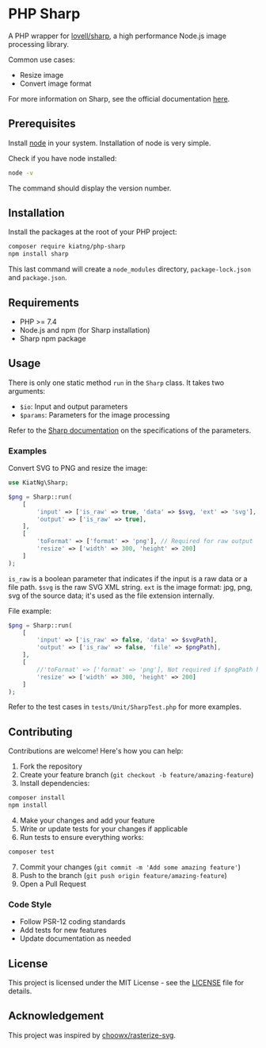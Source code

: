 # PHP Sharp

A PHP wrapper for [lovell/sharp](https://github.com/lovell/sharp), a high performance Node.js image processing library.

Common use cases:
- Resize image
- Convert image format

For more information on Sharp, see the official documentation [here](https://sharp.pixelplumbing.com/).

## Prerequisites

Install [node](https://nodejs.org/) in your system. Installation of node is very simple.

Check if you have node installed:
```bash
node -v
```
The command should display the version number.

## Installation

Install the packages at the root of your PHP project:
```bash
composer require kiatng/php-sharp
npm install sharp
```

This last command will create a `node_modules` directory, `package-lock.json` and `package.json`.

## Requirements

- PHP >= 7.4
- Node.js and npm (for Sharp installation)
- Sharp npm package

## Usage
There is only one static method `run` in the `Sharp` class. It takes two arguments:
- `$io`: Input and output parameters
- `$params`: Parameters for the image processing

Refer to the [Sharp documentation](https://sharp.pixelplumbing.com/) on the specifications of the parameters.

### Examples

Convert SVG to PNG and resize the image:
```php
use KiatNg\Sharp;

$png = Sharp::run(
    [
        'input' => ['is_raw' => true, 'data' => $svg, 'ext' => 'svg'],
        'output' => ['is_raw' => true],
    ],
    [
        'toFormat' => ['format' => 'png'], // Required for raw output
        'resize' => ['width' => 300, 'height' => 200]
    ]
);
```

`is_raw` is a boolean parameter that indicates if the input is a raw data or a file path.
`$svg` is the raw SVG XML string.
`ext` is the image format: jpg, png, svg of the source data; it's used as the file extension internally.

File example:
```php
$png = Sharp::run(
    [
        'input' => ['is_raw' => false, 'data' => $svgPath],
        'output' => ['is_raw' => false, 'file' => $pngPath],
    ],
    [
        //'toFormat' => ['format' => 'png'], Not required if $pngPath has .png extension
        'resize' => ['width' => 300, 'height' => 200]
    ]
);
```

Refer to the test cases in `tests/Unit/SharpTest.php` for more examples.

## Contributing

Contributions are welcome! Here's how you can help:

1. Fork the repository
2. Create your feature branch (`git checkout -b feature/amazing-feature`)
3. Install dependencies:
```bash
composer install
npm install
```

4. Make your changes and add your feature
5. Write or update tests for your changes if applicable
6. Run tests to ensure everything works:
```bash
composer test
```

7. Commit your changes (`git commit -m 'Add some amazing feature'`)
8. Push to the branch (`git push origin feature/amazing-feature`)
9. Open a Pull Request

### Code Style
- Follow PSR-12 coding standards
- Add tests for new features
- Update documentation as needed

## License

This project is licensed under the MIT License - see the [LICENSE](LICENSE) file for details.


## Acknowledgement

This project was inspired by [choowx/rasterize-svg](https://github.com/choowx/rasterize-svg).
